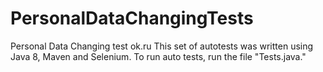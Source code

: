 # PersonalDataChangingTests
Personal Data Changing test ok.ru This set of autotests was written using Java 8, Maven and Selenium. To run auto tests, run the file "Tests.java."
